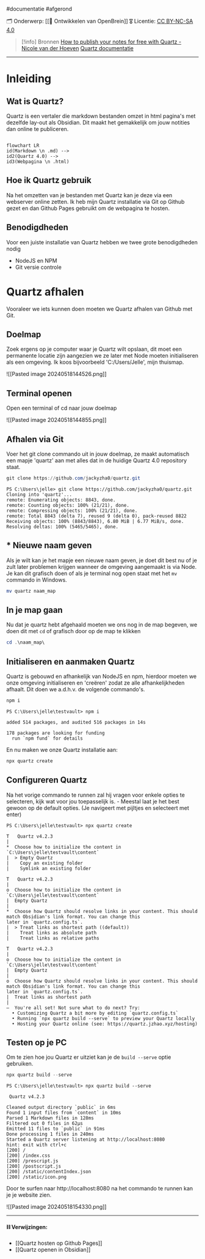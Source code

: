 #documentatie  #afgerond

🗂️ Onderwerp:  [[🧠 Ontwikkelen van OpenBrein]]
🎖️ Licentie: [CC BY-NC-SA 4.0](https://creativecommons.org/licenses/by-nc-sa/4.0/)

>[!info] Bronnen
>[How to publish your notes for free with Quartz - Nicole van der Hoeven](https://youtu.be/6s6DT1yN4dw)
>[Quartz documentatie](https://quartz.jzhao.xyz/)

---

# Inleiding
## Wat is Quartz?
Quartz is een vertaler die markdown bestanden omzet in html pagina's met dezelfde lay-out als Obsidian. Dit maakt het gemakkelijk om jouw notities dan online te publiceren.

```mermaid

flowchart LR 
id(Markdown \n .md) --> 
id2(Quartz 4.0) --> 
id3(Webpagina \n .html)
```
## Hoe ik Quartz gebruik
Na het omzetten van je bestanden met Quartz kan je deze via een webserver online zetten. Ik heb mijn Quartz installatie via Git op Github gezet en dan Github Pages gebruikt om de webpagina te hosten.

## Benodigdheden
Voor een juiste installatie van Quartz hebben we twee grote benodigdheden nodig
* NodeJS en NPM
* Git versie controle

# Quartz afhalen
Vooraleer we iets kunnen doen moeten we Quartz afhalen van Github met Git. 
## Doelmap
Zoek ergens op je computer waar je Quartz wilt opslaan, dit moet een permanente locatie zijn aangezien we ze later met Node moeten initialiseren als een omgeving. Ik koos bijvoorbeeld 'C:/Users/Jelle', mijn thuismap.

![[Pasted image 20240518144526.png]]

## Terminal openen
Open een terminal of cd naar jouw doelmap

![[Pasted image 20240518144855.png]]

## Afhalen via Git
Voer het git clone commando uit in jouw doelmap, ze maakt automatisch een mapje 'quartz' aan met alles dat in de huidige Quartz 4.0 repository staat.

``` PowerShell
git clone https://github.com/jackyzha0/quartz.git
```

``` Output
PS C:\Users\jelle> git clone https://github.com/jackyzha0/quartz.git
Cloning into 'quartz'...
remote: Enumerating objects: 8843, done.
remote: Counting objects: 100% (21/21), done.
remote: Compressing objects: 100% (21/21), done.
remote: Total 8843 (delta 7), reused 9 (delta 0), pack-reused 8822
Receiving objects: 100% (8843/8843), 6.80 MiB | 6.77 MiB/s, done.
Resolving deltas: 100% (5465/5465), done.
```

## * Nieuwe naam geven
Als je wilt kan je het mapje een nieuwe naam geven, je doet dit best nu of je zult later problemen krijgen wanneer de omgeving aangemaakt is via Node. Je kan dit grafisch doen of als je terminal nog open staat met het `mv` commando in Windows.

``` Powershell
mv quartz naam_map
```


## In je map gaan
Nu dat je quartz hebt afgehaald moeten we ons nog in de map begeven, we doen dit met `cd` of grafisch door op de map te klikken
``` PowerShell
cd .\naam_map\
```

## Initialiseren en aanmaken Quartz
Quartz is gebouwd en afhankelijk van NodeJS en npm, hierdoor moeten we onze omgeving initialiseren en 'creëren' zodat ze alle afhankelijkheden afhaalt. Dit doen we a.d.h.v. de volgende commando's.
``` PowerShell
npm i
```

``` Output
PS C:\Users\jelle\testvault> npm i

added 514 packages, and audited 516 packages in 14s

178 packages are looking for funding
  run `npm fund` for details
```

En nu maken we onze Quartz installatie aan:

``` PowerShell
npx quartz create
```

## Configureren Quartz
Na het vorige commando te runnen zal hij vragen voor enkele opties te selecteren, kijk wat voor jou toepasselijk is. - Meestal laat je het best gewoon op de default opties. (Je navigeert met pijltjes en selecteert met enter)

``` Output
PS C:\Users\jelle\testvault> npx quartz create

T   Quartz v4.2.3
|
*  Choose how to initialize the content in `C:\Users\jelle\testvault\content`
|  > Empty Quartz
|    Copy an existing folder
|    Symlink an existing folder
```

``` Output
T   Quartz v4.2.3
|
o  Choose how to initialize the content in `C:\Users\jelle\testvault\content`
|  Empty Quartz
|
*  Choose how Quartz should resolve links in your content. This should match Obsidian's link format. You can change this
later in `quartz.config.ts`.
|  > Treat links as shortest path ((default))
|    Treat links as absolute path
|    Treat links as relative paths
```

``` Output
T   Quartz v4.2.3
|
o  Choose how to initialize the content in `C:\Users\jelle\testvault\content`
|  Empty Quartz
|
o  Choose how Quartz should resolve links in your content. This should match Obsidian's link format. You can change this
later in `quartz.config.ts`.
|  Treat links as shortest path
|
—  You're all set! Not sure what to do next? Try:
  • Customizing Quartz a bit more by editing `quartz.config.ts`
  • Running `npx quartz build --serve` to preview your Quartz locally
  • Hosting your Quartz online (see: https://quartz.jzhao.xyz/hosting)

```

## Testen op je PC
Om te zien hoe jou Quartz er uitziet kan je de `build --serve` optie gebruiken.

``` PowerShell
npx quartz build --serve
```

``` Output
PS C:\Users\jelle\testvault> npx quartz build --serve

 Quartz v4.2.3

Cleaned output directory `public` in 6ms
Found 1 input files from `content` in 10ms
Parsed 1 Markdown files in 128ms
Filtered out 0 files in 62μs
Emitted 11 files to `public` in 91ms
Done processing 1 files in 240ms
Started a Quartz server listening at http://localhost:8080
hint: exit with ctrl+c
[200] /
[200] /index.css
[200] /prescript.js
[200] /postscript.js
[200] /static/contentIndex.json
[200] /static/icon.png
```

Door te surfen naar http://localhost:8080 na het commando te runnen kan je je website zien.

![[Pasted image 20240518154330.png]]

---
#### **⛓️ Verwijzingen:**
* [[Quartz hosten op Github Pages]]
* [[Quartz openen in Obsidian]]
